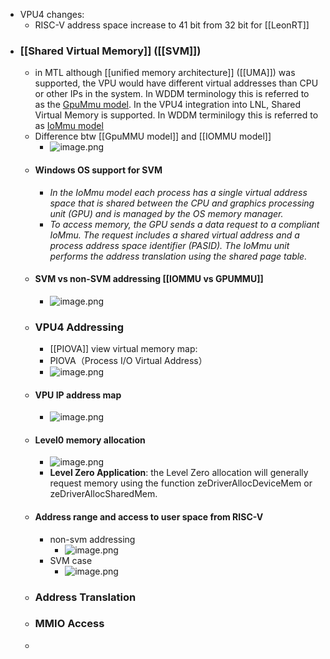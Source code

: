 - VPU4 changes:
	- RISC-V address space increase to 41 bit from 32 bit for [[LeonRT]]
- ### [[Shared Virtual Memory]] ([[SVM]])
	- in MTL although [[unified memory architecture]] ([[UMA]]) was supported, the VPU would have different virtual addresses than CPU or other IPs in the system. In WDDM terminology this is referred to as the [GpuMmu model](https://docs.microsoft.com/en-us/windows-hardware/drivers/display/gpummu-model). In the VPU4 integration into LNL, Shared Virtual Memory is supported. In WDDM terminilogy this is referred to as [IoMmu model](https://docs.microsoft.com/en-us/windows-hardware/drivers/display/iommu-model)
	- Difference btw [[GpuMMU model]] and [[IOMMU model]]
		- ![image.png](../assets/image_1714966649874_0.png)
	- #### Windows OS support for SVM
		- *In the IoMmu model each process has a single virtual address space that is shared between the CPU and graphics processing unit (GPU) and is managed by the OS memory manager.*
		- *To access memory, the GPU sends a data request to a compliant IoMmu. The request includes a shared virtual address and a process address space identifier (PASID). The IoMmu unit performs the address translation using the shared page table.*
	- #### SVM vs non-SVM addressing [[IOMMU vs GPUMMU]]
		- ![image.png](../assets/image_1714969238410_0.png)
	- ### VPU4 Addressing
		- [[PIOVA]] view virtual memory map:
		- PIOVA（Process I/O Virtual Address）
		- ![image.png](../assets/image_1714969395507_0.png)
	- #### VPU IP address map
		- ![image.png](../assets/image_1714969545974_0.png)
	- #### Level0 memory allocation
		- ![image.png](../assets/image_1714970570650_0.png)
		- **Level Zero Application**: the Level Zero allocation will generally request memory using the function zeDriverAllocDeviceMem or zeDriverAllocSharedMem.
	- #### Address range and access to user space from RISC-V
		- non-svm addressing
			- ![image.png](../assets/image_1714970831053_0.png)
		- SVM case
			- ![image.png](../assets/image_1714971029300_0.png)
	- ### Address Translation
	- ### MMIO Access
	-